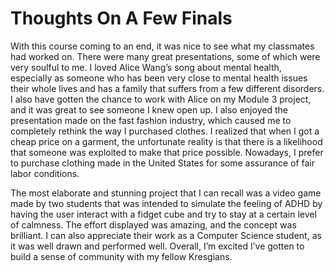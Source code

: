 # Thoughts On A Few Finals

With this course coming to an end, it was nice to see what my classmates had worked on. There were many great presentations, some of which were very soulful to me. I loved Alice Wang’s song about mental health, especially as someone who has been very close to mental health issues their whole lives and has a family that suffers from a few different disorders. I also have gotten the chance to work with Alice on my Module 3 project, and it was great to see someone I knew open up. I also enjoyed the presentation made on the fast fashion industry, which caused me to completely rethink the way I purchased clothes. I realized that when I got a cheap price on a garment, the unfortunate reality is that there is a likelihood that someone was exploited to make that price possible. Nowadays, I prefer to purchase clothing made in the United States for some assurance of fair labor conditions.

The most elaborate and stunning project that I can recall was a video game made by two students that was intended to simulate the feeling of ADHD by having the user interact with a fidget cube and try to stay at a certain level of calmness. The effort displayed was amazing, and the concept was brilliant. I can also appreciate their work as a Computer Science student, as it was well drawn and performed well. Overall, I’m excited I’ve gotten to build a sense of community with my fellow Kresgians.
